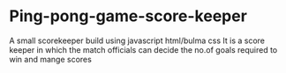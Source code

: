 # Ping-pong-game-score-keeper
A small scorekeeper build  using javascript html/bulma css
It is a score keeper in which the match officials can decide the no.of goals required to win and mange scores 
